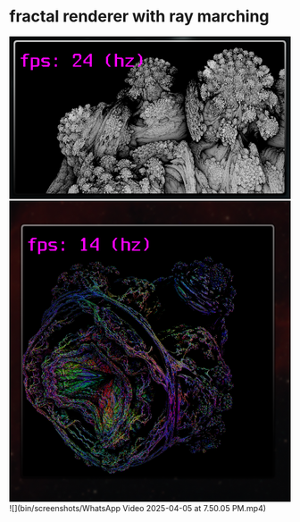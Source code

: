 # fractal renderer with ray marching

![](bin/screenshots/screenshot.png)
![](bin/screenshots/screenshot1.png)
![](bin/screenshots/WhatsApp Video 2025-04-05 at 7.50.05 PM.mp4)
